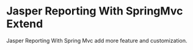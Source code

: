 # Jasper Reporting With SpringMvc Extend
Jasper Reporting  With Spring Mvc add more feature and customization.
